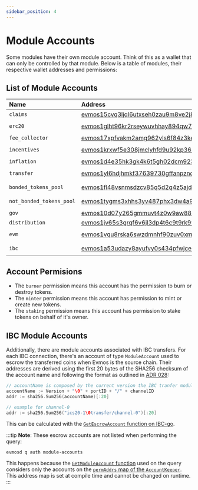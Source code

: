 ```yaml
---
sidebar_position: 4
---
```


# Module Accounts

Some modules have their own module account. Think of this as a wallet that can only be controlled by that module.
Below is a table of modules, their respective wallet addresses and permissions:


## List of Module Accounts

| Name                    | Address                                             | Permissions        |
| :---------------------- | :-------------------------------------------------- | :----------------- |
| `claims`                | [evmos15cvq3ljql6utxseh0zau9m8ve2j8erz89m5wkz](https://www.mintscan.io/evmos/account/evmos15cvq3ljql6utxseh0zau9m8ve2j8erz89m5wkz)   | `none`             |
| `erc20`                 | [evmos1glht96kr2rseywuvhhay894qw7ekuc4qg9z5nw](https://www.mintscan.io/evmos/account/evmos1glht96kr2rseywuvhhay894qw7ekuc4qg9z5nw)   | `minter` `burner`  |
| `fee_collector`         | [evmos17xpfvakm2amg962yls6f84z3kell8c5ljcjw34](https://www.mintscan.io/evmos/account/evmos17xpfvakm2amg962yls6f84z3kell8c5ljcjw34)   | `none`             |
| `incentives`            | [evmos1krxwf5e308jmclyhfd9u92kp369l083wn67k4q](https://www.mintscan.io/evmos/account/evmos1krxwf5e308jmclyhfd9u92kp369l083wn67k4q)   | `minter` `burner`  |
| `inflation`             | [evmos1d4e35hk3gk4k6t5gh02dcm923z8ck86qygxf38](https://www.mintscan.io/evmos/account/evmos1d4e35hk3gk4k6t5gh02dcm923z8ck86qygxf38)   | `minter`           |
| `transfer`              | [evmos1yl6hdjhmkf37639730gffanpzndzdpmhv788dt](https://www.mintscan.io/evmos/account/evmos1yl6hdjhmkf37639730gffanpzndzdpmhv788dt)   | `minter` `burner`  |
| `bonded_tokens_pool`    | [evmos1fl48vsnmsdzcv85q5d2q4z5ajdha8yu3h6cprl](https://www.mintscan.io/evmos/account/evmos1fl48vsnmsdzcv85q5d2q4z5ajdha8yu3h6cprl)   | `burner` `staking` |
| `not_bonded_tokens_pool`| [evmos1tygms3xhhs3yv487phx3dw4a95jn7t7lr6ys4t](https://www.mintscan.io/evmos/account/evmos1tygms3xhhs3yv487phx3dw4a95jn7t7lr6ys4t)   | `burner` `staking` |
| `gov`                   | [evmos10d07y265gmmuvt4z0w9aw880jnsr700jcrztvm](https://www.mintscan.io/evmos/account/evmos10d07y265gmmuvt4z0w9aw880jnsr700jcrztvm)   | `burner`           |
| `distribution`          | [evmos1jv65s3grqf6v6jl3dp4t6c9t9rk99cd8974jnh](https://www.mintscan.io/evmos/account/evmos1jv65s3grqf6v6jl3dp4t6c9t9rk99cd8974jnh)   | `none`             |
| `evm`                   | [evmos1vqu8rska6swzdmnhf90zuv0xmelej4lq0n56wq](https://www.mintscan.io/evmos/account/evmos1vqu8rska6swzdmnhf90zuv0xmelej4lq0n56wq)   | `minter` `burner`  |
| `ibc`                   | [evmos1a53udazy8ayufvy0s434pfwjcedzqv345dnt3x](https://www.mintscan.io/evmos/account/evmos1a53udazy8ayufvy0s434pfwjcedzqv345dnt3x)   | `minter` `burner`  |

## Account Permisions

* The `burner` permission means this account has the permission to burn or destroy tokens.
* The `minter` permission means this account has permission to mint or create new tokens.
* The `staking` permission means this account has permission to stake tokens on behalf of it's owner.

## IBC Module Accounts

Additionally, there are module accounts associated with IBC transfers.
For each IBC connection, there's an account of type `ModuleAccount` used to escrow the transferred coins when Evmos is the source chain.
Their addresses are derived using the first 20 bytes of the SHA256 checksum of the account name and following the format as outlined in [ADR 028](https://github.com/cosmos/cosmos-sdk/blob/master/docs/architecture/adr-028-public-key-addresses.md):

```go
// accountName is composed by the current version the IBC tranfer module supports (in this case, ics20-1), the portID (transfer) and the channelID
accountName := Version + "\0" + portID + "/" + channelID
addr := sha256.Sum256(accountName)[:20]

// example for channel-0
addr := sha256.Sum256("ics20-1\0transfer/channel-0")[:20]
```

This can be calculated with the [`GetEscrowAccount` function on IBC-go](https://github.com/cosmos/ibc-go/blob/c56f78905a5d2db01d867381d106c403fa9e5c4b/modules/apps/transfer/types/keys.go#L41-L55).

:::tip
**Note**: These escrow accounts are not listed when performing the query:

```shell
evmosd q auth module-accounts
```

This happens because the [`GetModuleAccount` function](https://github.com/cosmos/cosmos-sdk/blob/74d7a0dfcd9f47d8a507205f82c264a269ef0612/x/auth/keeper/keeper.go#L194-L224) used on the query considers only the accounts on the [`permAddrs` map of the `AccountKeeper`](https://github.com/cosmos/cosmos-sdk/blob/74d7a0dfcd9f47d8a507205f82c264a269ef0612/x/auth/keeper/keeper.go#L54-L68).
This address map is set at compile time and cannot be changed on runtime.
:::
